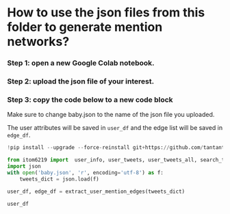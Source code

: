 
# How to use the json files from this folder to generate mention networks?

### Step 1: open a **new** Google Colab notebook.

### Step 2: upload the json file of your interest.

### Step 3: copy the code below to a new code block

Make sure to change baby.json to the name of the json file you uploaded.

The user attributes will be saved in `user_df` and the edge list will be saved in `edge_df`.

```python
!pip install --upgrade --force-reinstall git+https://github.com/tantantan12/itom6219.git

from itom6219 import  user_info, user_tweets, user_tweets_all, search_tweets_by_topic  ,extract_user_mention_edges
import json
with open('baby.json', 'r', encoding='utf-8') as f:
    tweets_dict = json.load(f)

user_df, edge_df = extract_user_mention_edges(tweets_dict)

user_df
```
